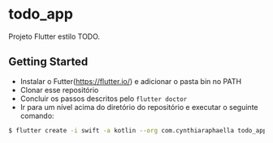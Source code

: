 # todo_app

Projeto Flutter estilo TODO.

## Getting Started

- Instalar o Futter(https://flutter.io/) e adicionar o pasta bin no PATH
- Clonar esse repositório
- Concluir os passos descritos pelo `flutter doctor`
- Ir para um nível acima do diretório do repositório e executar o seguinte comando:
```sh
$ flutter create -i swift -a kotlin --org com.cynthiaraphaella todo_app
```